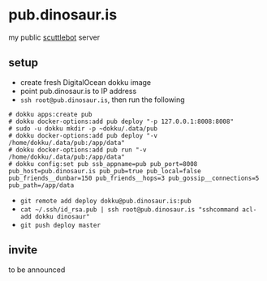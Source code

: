 # pub.dinosaur.is

my public [scuttlebot](https://github.com/ssbc/scuttlebot) server

## setup

- create fresh DigitalOcean dokku image
- point pub.dinosaur.is to IP address
- `ssh root@pub.dinosaur.is`, then run the following

```
# dokku apps:create pub
# dokku docker-options:add pub deploy "-p 127.0.0.1:8008:8008"
# sudo -u dokku mkdir -p ~dokku/.data/pub
# dokku docker-options:add pub deploy "-v /home/dokku/.data/pub:/app/data"
# dokku docker-options:add pub run "-v /home/dokku/.data/pub:/app/data"
# dokku config:set pub ssb_appname=pub pub_port=8008 pub_host=pub.dinosaur.is pub_pub=true pub_local=false pub_friends__dunbar=150 pub_friends__hops=3 pub_gossip__connections=5 pub_path=/app/data
```

- `git remote add deploy dokku@pub.dinosaur.is:pub`
- `cat ~/.ssh/id_rsa.pub | ssh root@pub.dinosaur.is "sshcommand acl-add dokku dinosaur"`
- `git push deploy master`

## invite

to be announced
